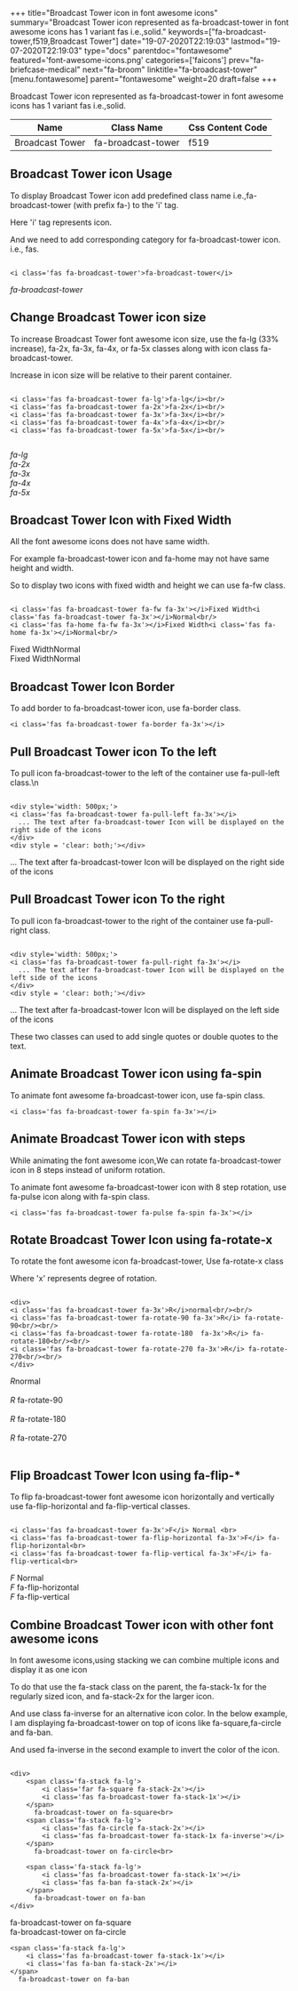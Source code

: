 +++
title="Broadcast Tower icon in font awesome icons"
summary="Broadcast Tower icon represented as fa-broadcast-tower in font awesome icons has 1 variant fas i.e.,solid."
keywords=["fa-broadcast-tower,f519,Broadcast Tower"]
date="19-07-2020T22:19:03"
lastmod="19-07-2020T22:19:03"
type="docs"
parentdoc="fontawesome"
featured='font-awesome-icons.png'
categories=['faicons']
prev="fa-briefcase-medical"
next="fa-broom"
linktitle="fa-broadcast-tower"
[menu.fontawesome]
parent="fontawesome"
weight=20
draft=false
+++


Broadcast Tower icon represented as fa-broadcast-tower in font awesome icons has 1 variant fas i.e.,solid.

<div class='table-responsive'><table class='table'><thead><tr><th>Name</th><th>Class Name</th><th>Css Content Code</th></tr></thead><tbody><tr><td>Broadcast Tower</td><td>fa-broadcast-tower</td><td>f519</td></tr></tbody></table></div>



## Broadcast Tower icon Usage

To display Broadcast Tower icon add predefined class name i.e.,fa-broadcast-tower (with prefix fa-) to the 'i' tag.

Here 'i' tag represents icon.

And we need to add corresponding category for fa-broadcast-tower icon. i.e., fas.


```

<i class='fas fa-broadcast-tower'>fa-broadcast-tower</i>
```

<i class='fas fa-broadcast-tower'>fa-broadcast-tower</i>




## Change Broadcast Tower icon size
To increase Broadcast Tower font awesome icon size, use the fa-lg (33% increase), fa-2x, fa-3x, fa-4x, or fa-5x classes along with icon class fa-broadcast-tower.

Increase in icon size will be relative to their parent container. 

```

<i class='fas fa-broadcast-tower fa-lg'>fa-lg</i><br/>
<i class='fas fa-broadcast-tower fa-2x'>fa-2x</i><br/>
<i class='fas fa-broadcast-tower fa-3x'>fa-3x</i><br/>
<i class='fas fa-broadcast-tower fa-4x'>fa-4x</i><br/>
<i class='fas fa-broadcast-tower fa-5x'>fa-5x</i><br/>
            
```

<i class='fas fa-broadcast-tower fa-lg'>fa-lg</i><br/>
<i class='fas fa-broadcast-tower fa-2x'>fa-2x</i><br/>
<i class='fas fa-broadcast-tower fa-3x'>fa-3x</i><br/>
<i class='fas fa-broadcast-tower fa-4x'>fa-4x</i><br/>
<i class='fas fa-broadcast-tower fa-5x'>fa-5x</i><br/>
            



## Broadcast Tower Icon with Fixed Width 

All the font awesome icons does not have same width.

For example fa-broadcast-tower icon and fa-home may not have same height and width.

So to display two icons with fixed width and height we can use fa-fw class.


```

<i class='fas fa-broadcast-tower fa-fw fa-3x'></i>Fixed Width<i class='fas fa-broadcast-tower fa-3x'></i>Normal<br/>
<i class='fas fa-home fa-fw fa-3x'></i>Fixed Width<i class='fas fa-home fa-3x'></i>Normal<br/>
```

<i class='fas fa-broadcast-tower fa-fw fa-3x'></i>Fixed Width<i class='fas fa-broadcast-tower fa-3x'></i>Normal<br/>
<i class='fas fa-home fa-fw fa-3x'></i>Fixed Width<i class='fas fa-home fa-3x'></i>Normal<br/>



## Broadcast Tower Icon Border 

To add border to fa-broadcast-tower icon, use fa-border class.


```
<i class='fas fa-broadcast-tower fa-border fa-3x'></i>

```
<i class='fas fa-broadcast-tower fa-border fa-3x'></i>





## Pull Broadcast Tower icon To the left

To pull icon fa-broadcast-tower to the left of the container use fa-pull-left class.\n

```

<div style='width: 500px;'>
<i class='fas fa-broadcast-tower fa-pull-left fa-3x'></i>
  ... The text after fa-broadcast-tower Icon will be displayed on the right side of the icons
</div>
<div style = 'clear: both;'></div>
```

<div style='width: 500px;'>
<i class='fas fa-broadcast-tower fa-pull-left fa-3x'></i>
  ... The text after fa-broadcast-tower Icon will be displayed on the right side of the icons
</div>
<div style = 'clear: both;'></div>




## Pull Broadcast Tower icon To the right
To pull icon fa-broadcast-tower to the right of the container use fa-pull-right class.

```

<div style='width: 500px;'>
<i class='fas fa-broadcast-tower fa-pull-right fa-3x'></i>
  ... The text after fa-broadcast-tower Icon will be displayed on the left side of the icons
</div>
<div style = 'clear: both;'></div>
```

<div style='width: 500px;'>
<i class='fas fa-broadcast-tower fa-pull-right fa-3x'></i>
  ... The text after fa-broadcast-tower Icon will be displayed on the left side of the icons
</div>
<div style = 'clear: both;'></div>

These two classes can used to add single quotes or double quotes to the text.


## Animate Broadcast Tower icon using fa-spin
To animate font awesome fa-broadcast-tower icon, use fa-spin class.

```
<i class='fas fa-broadcast-tower fa-spin fa-3x'></i>
```
<i class='fas fa-broadcast-tower fa-spin fa-3x'></i>




## Animate Broadcast Tower icon with steps
While animating the font awesome icon,We can rotate fa-broadcast-tower icon in 8 steps instead of uniform rotation.

To animate font awesome fa-broadcast-tower icon with 8 step rotation, use fa-pulse icon along with fa-spin class.


```
<i class='fas fa-broadcast-tower fa-pulse fa-spin fa-3x'></i>

```
<i class='fas fa-broadcast-tower fa-pulse fa-spin fa-3x'></i>





## Rotate Broadcast Tower Icon using fa-rotate-x
To rotate the font awesome icon fa-broadcast-tower, Use fa-rotate-x class

Where 'x' represents degree of rotation.


```

<div>
<i class='fas fa-broadcast-tower fa-3x'>R</i>normal<br/><br/>
<i class='fas fa-broadcast-tower fa-rotate-90 fa-3x'>R</i> fa-rotate-90<br/><br/> 
<i class='fas fa-broadcast-tower fa-rotate-180  fa-3x'>R</i> fa-rotate-180<br/><br/> 
<i class='fas fa-broadcast-tower fa-rotate-270 fa-3x'>R</i> fa-rotate-270<br/><br/>
</div>
```

<div>
<i class='fas fa-broadcast-tower fa-3x'>R</i>normal<br/><br/>
<i class='fas fa-broadcast-tower fa-rotate-90 fa-3x'>R</i> fa-rotate-90<br/><br/> 
<i class='fas fa-broadcast-tower fa-rotate-180  fa-3x'>R</i> fa-rotate-180<br/><br/> 
<i class='fas fa-broadcast-tower fa-rotate-270 fa-3x'>R</i> fa-rotate-270<br/><br/>
</div>




## Flip Broadcast Tower Icon using fa-flip-*
To flip fa-broadcast-tower font awesome icon horizontally and vertically use fa-flip-horizontal and fa-flip-vertical classes. 

```

<i class='fas fa-broadcast-tower fa-3x'>F</i> Normal <br>
<i class='fas fa-broadcast-tower fa-flip-horizontal fa-3x'>F</i> fa-flip-horizontal<br>
<i class='fas fa-broadcast-tower fa-flip-vertical fa-3x'>F</i> fa-flip-vertical<br>
```

<i class='fas fa-broadcast-tower fa-3x'>F</i> Normal <br>
<i class='fas fa-broadcast-tower fa-flip-horizontal fa-3x'>F</i> fa-flip-horizontal<br>
<i class='fas fa-broadcast-tower fa-flip-vertical fa-3x'>F</i> fa-flip-vertical<br>




## Combine Broadcast Tower icon with other font awesome icons
In font awesome icons,using stacking we can combine multiple icons and display it as one icon 

To do that use the fa-stack class on the parent, the fa-stack-1x for the regularly sized icon, and fa-stack-2x for the larger icon.

And use class fa-inverse for an alternative icon color. 
In the below example, I am displaying fa-broadcast-tower on top of icons like fa-square,fa-circle and fa-ban.

And used fa-inverse in the second example to invert the color of the icon.

```

<div>
    <span class='fa-stack fa-lg'>
        <i class='far fa-square fa-stack-2x'></i>
        <i class='fas fa-broadcast-tower fa-stack-1x'></i>
    </span>
      fa-broadcast-tower on fa-square<br>
    <span class='fa-stack fa-lg'>
        <i class='fas fa-circle fa-stack-2x'></i>
        <i class='fas fa-broadcast-tower fa-stack-1x fa-inverse'></i>
    </span>
      fa-broadcast-tower on fa-circle<br>

    <span class='fa-stack fa-lg'>
        <i class='fas fa-broadcast-tower fa-stack-1x'></i>
        <i class='fas fa-ban fa-stack-2x'></i>
    </span>
      fa-broadcast-tower on fa-ban
</div>
```

<div>
    <span class='fa-stack fa-lg'>
        <i class='far fa-square fa-stack-2x'></i>
        <i class='fas fa-broadcast-tower fa-stack-1x'></i>
    </span>
      fa-broadcast-tower on fa-square<br>
    <span class='fa-stack fa-lg'>
        <i class='fas fa-circle fa-stack-2x'></i>
        <i class='fas fa-broadcast-tower fa-stack-1x fa-inverse'></i>
    </span>
      fa-broadcast-tower on fa-circle<br>

    <span class='fa-stack fa-lg'>
        <i class='fas fa-broadcast-tower fa-stack-1x'></i>
        <i class='fas fa-ban fa-stack-2x'></i>
    </span>
      fa-broadcast-tower on fa-ban
</div>






